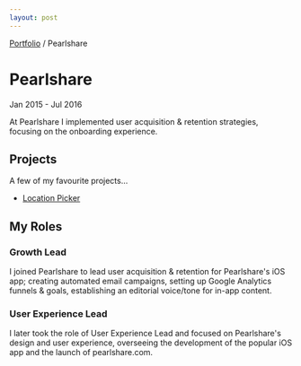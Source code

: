 ```yaml
---
layout: post
---
```


<span class="breadcrumbs">[Portfolio](../pages/portfolio) / Pearlshare</span>

# Pearlshare
Jan 2015 - Jul 2016

At Pearlshare I implemented user acquisition & retention strategies, focusing on the onboarding experience.

## Projects
A few of my favourite projects...

* [Location Picker](location_picker)

## My Roles
### Growth Lead
I joined Pearlshare to lead user acquisition & retention for Pearlshare's iOS app; creating automated email campaigns, setting up Google Analytics funnels & goals, establishing an editorial voice/tone for in-app content.

### User Experience Lead
I later took the role of User Experience Lead and focused on Pearlshare's design and user experience, overseeing the development of the popular iOS app and the launch of pearlshare.com.

